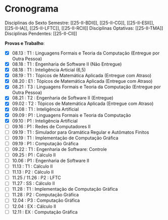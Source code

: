 # Cronograma

Disciplinas do Sexto Semestre: [[25-II-BDII]], [[25-II-CG]], [[25-II-ESII]], [[25-II-IA]], [[25-II-LFTC]], [[25-II-RCII]]
Disciplinas Optativas: [[25-II-TMA]]
Disciplinas Pendentes: [[25-II-CII]]

**Provas e Trabalho**:
- [X] 08.13 : T1 : Linguagens Formais e Teoria da Computação (Entregue por Outra Pessoa)
- [x] 08.18 : T1 : Engenharia de Software II (Não Entregue)
- [x] 08.18 : T1 : Inteligência Articial (6,5)
- [x] 08.19 : T1 : Tópicos de Matemática Aplicada (Entregue com Atraso)
- [x] 08.20 : E1 : Tópicos de Matemática Aplicada (Entregue com Atraso)
- [x] 08.21 : T3 : Linguagens Formais e Teoria da Computação (Entregue por Outra Pessoa)
- [x] 08.21 : T2 : Engenharia de Software II (Entregue)
- [x] 09.02 : T2 : Tópicos de Matemática Aplicada (Entregue com Atraso)
- [x] 09.08 : T1 : Inteligência Artificial
- [x] 09.09 : P1 : Linguagens Formais e Teoria da Computação
- [x] 09.10 : P1 : Inteligência Artificial
- [ ] 09.16 : P1 : Redes de Computadores II
- [ ] 09.19 : T1 : Simulador para Gramática Regular e Autômatos Finitos
- [ ] 09.19 : T1 : Implementação de Computação Gráfica
- [ ] 09.19 : P1 : Computação Gráfica
- [ ] 09.22 : T1 : Engenharia de Software: Controle
- [ ] 09.25 : P1 : Cálculo II
- [ ] 10.06 : P1 : Engenharia de Software II
- [ ] 11.13 : T1 : Cálculo II
- [ ] 11.13 : P2 : Cálculo II
- [ ] 11.25 / 11.26 : P2 : LFTC
- [ ] 11.27 : SS : Cálculo II
- [ ] 11.28 : T1 : Implementação de Computação Gráfica
- [ ] 11.28 : P2 : Computação Gráfica
- [ ] 12.04 : P3 : Computação Gráfica
- [ ] 12.04 : EX : Cálculo II
- [ ] 12.11 : EX : Computação Gráfica